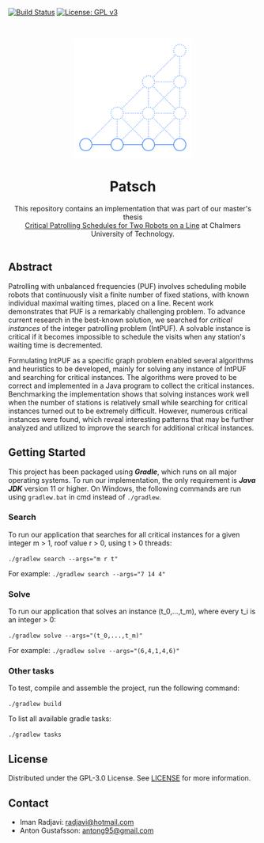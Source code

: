 <!-- PROJECT SHIELDS -->
[![Build Status](https://www.travis-ci.com/radjavi/patsch.svg?token=rmuutsnipHQVjuvXdgR4&branch=main)](https://travis-ci.com/radjavi/patsch) [![License: GPL v3](https://img.shields.io/badge/License-GPLv3-blue.svg)](https://www.gnu.org/licenses/gpl-3.0)

<!-- PROJECT LOGO -->
<br />
<p align="center">
  <a href="https://github.com/radjavi/patsch">
    <img src="images/PatschLogo2.png" alt="Logo" width="240">
  </a>

  <h1 align="center">Patsch</h1>

  <p align="center">
    This repository contains an implementation that was part of our master's thesis <br>
    <a href="https://github.com/radjavi/patsch">Critical Patrolling Schedules for Two Robots on a Line</a> at Chalmers University of Technology.
    <br />
    <br />
  </p>
</p>

## Abstract

Patrolling with unbalanced frequencies (PUF) involves scheduling mobile robots that continuously visit a finite number of fixed stations, with known individual maximal waiting times, placed on a line. Recent work demonstrates that PUF is a remarkably challenging problem. To advance current research in the best-known solution, we searched for *critical instances* of the integer patrolling problem (IntPUF). A solvable instance is critical if it becomes impossible to schedule the visits when any station's waiting time is decremented.

Formulating IntPUF as a specific graph problem enabled several algorithms and heuristics to be developed, mainly for solving any instance of IntPUF and searching for critical instances.
The algorithms were proved to be correct and implemented in a Java program to collect the critical instances. 
Benchmarking the implementation shows that solving instances work well when the number of stations is relatively small while searching for critical instances turned out to be extremely difficult.
However, numerous critical instances were found, which reveal interesting patterns that may be further analyzed and utilized to improve the search for additional critical instances. 

## Getting Started

This project has been packaged using ***Gradle***, which runs on all major operating systems. To run our implementation, the only requirement is ***Java JDK*** version 11 or higher. On Windows, the following commands are run using `gradlew.bat` in cmd instead of `./gradlew`.

### Search

To run our application that searches for all critical instances for a given integer m > 1, roof value r > 0, using t > 0 threads:

`./gradlew search --args="m r t"`

For example: `./gradlew search --args="7 14 4"`

### Solve

To run our application that solves an instance (t_0,...,t_m), where every t_i is an integer > 0:

`./gradlew solve --args="(t_0,...,t_m)"`

For example: `./gradlew solve --args="(6,4,1,4,6)"`

### Other tasks

To test, compile and assemble the project, run the following command:

`./gradlew build`

To list all available gradle tasks:

`./gradlew tasks`

<!-- LICENSE -->
## License
Distributed under the GPL-3.0 License. See [LICENSE](LICENSE) for more information.

<!-- CONTACT -->
## Contact

- Iman Radjavi: radjavi@hotmail.com
- Anton Gustafsson: antong95@gmail.com
